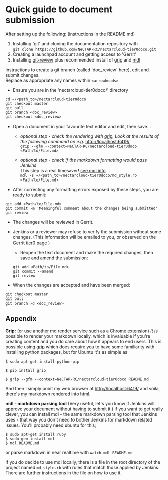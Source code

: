 # Quick guide to document submission

After setting up the following: (instructions in the README.md)

1. Installing 'git' and cloning the documentation repository with  
  `git clone https://github.com/NeCTAR-RC/nectarcloud-tier0doco.git`
1. Creating a launchpad account and getting access to 'Gerrit'
1. Installing [git-review](https://www.mediawiki.org/wiki/Gerrit/git-review) plus recommended install of [grip](#grip) and [mdl](#mdl)

Instructions to create a git branch (called 'doc_review' here), edit and submit changes.  
Replace as appropriate any names within `<arrowheads>`

- Ensure you are in the 'nectarcloud-tier0doco/' directory

```
cd ~/<path_to>/nectarcloud-tier0doco  
git checkout master  
git pull  
git branch <doc_review>  
git checkout <doc_review>  
``` 

- Open a document in your favourite text editor and edit, then save...

  - *optional step - check the rendering with [grip](#grip). Look at the results of the following command on e.g.* [http://localhost:6419/](http://localhost:6419/)  
  `grip --gfm --context=NeCTAR-RC/nectarcloud-tier0doco <Path/to/File.md>`

  - *optional step - check if the markdown formatting would pass Jenkins*   
  This step is a real timesaver! [see mdl info](#mdl)   
  `mdl -s ~/<path_to>/nectarcloud-tier0doco/md_style.rb <Path/to/File.md>`

- After correcting any formatting errors exposed by these steps, you are ready to submit:

```
git add <Path/to/File.md>  
git commit -m 'Meaningful comment about the changes being submitted'  
git review  
```

- The changes will be reviewed in Gerrit. 
- Jenkins or a reviewer may refuse to verify the submission without some changes. (This information will be emailed to you, or observed on the [Gerrit tier0 page](https://review.rc.nectar.org.au/#/q/project:NeCTAR-RC/nectarcloud-tier0doco) )  

  - Reopen the text document and make the required changes, then save and amend the submission:

  ```
  git add <Path/to/File.md>  
  git commit --amend  
  git review  
  ```

- When the changes are accepted and have been merged:

```
git checkout master  
git pull  
git branch -d <doc_review>  
```


## Appendix  <a name="grip"></a> 

**Grip:**  (or use another md render service such as a [Chrome extension](https://chrome.google.com/webstore/detail/markdown-preview/jmchmkecamhbiokiopfpnfgbidieafmd))
*It is* possible to render your markdown locally, which is invaluable if you're 
creating content and you do care about how it appears to end users.  This is
possible using [grip](https://github.com/joeyespo/grip) which does require you
to have some familiarity with installing python packages, but for Ubuntu it's as
simple as

`$ sudo apt-get install python-pip`

`$ pip install grip`

`$ grip --gfm --context=NeCTAR-RC/nectarcloud-tier0doco README.md`

And then I simply point my web browser at [http://localhost:6419/](http://localhost:6419/)
and voila, there's my markdown rendered into html.  <a name="mdl"></a> 

**mdl - markdown parsing tool**  (Very useful, let's you know if Jenkins will approve your document without having to submit it.)
if you want to get really clever, you can install mdl - the same markdown
parsing tool that Jenkins uses - that way you don't need to bother Jenkins for
markdown related issues.  You'll probably need ubuntu for this;

`$ sudo apt-get install ruby`  
`$ sudo gem install mdl`  
`$ mdl README.md`  
 
or parse markdown in near realtime with
`watch mdl README.md`

If you do decide to use mdl locally, there is a file in the root directory of the project named `md_style.rb`
with rules that match those applied by Jenkins. There are further instructions in the file on how to use it.



